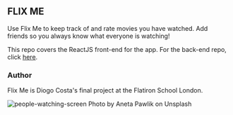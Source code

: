 ## FLIX ME

Use Flix Me to keep track of and rate movies you have watched. Add friends so you always know what everyone is watching!

This repo covers the ReactJS front-end for the app. For the back-end repo, click [here](https://github.com/industriousparadigm/flixme-backend).

### Author

Flix Me is Diogo Costa's final project at the Flatiron School London.

![people-watching-screen](https://images.unsplash.com/photo-1548095115-45697e222a58?ixlib=rb-1.2.1&ixid=eyJhcHBfaWQiOjEyMDd9&auto=format&fit=crop&w=1955&q=80)
Photo by Aneta Pawlik on Unsplash
